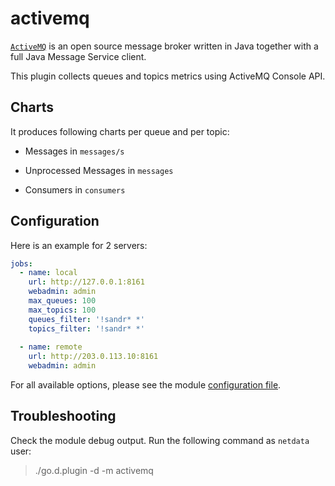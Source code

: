 # activemq

[`ActiveMQ`](https://activemq.apache.org/) is an open source message broker written in Java together with a full Java Message Service client.

This plugin collects queues and topics metrics using ActiveMQ Console API.

## Charts

It produces following charts per queue and per topic:

-   Messages in `messages/s`
 
-   Unprocessed Messages in `messages`
 
-   Consumers in `consumers`

## Configuration

Here is an example for 2 servers:

```yaml
jobs:
  - name: local
    url: http://127.0.0.1:8161
    webadmin: admin
    max_queues: 100
    max_topics: 100
    queues_filter: '!sandr* *'
    topics_filter: '!sandr* *'
    
  - name: remote
    url: http://203.0.113.10:8161
    webadmin: admin
```

For all available options, please see the module [configuration file](https://github.com/netdata/go.d.plugin/blob/master/config/go.d/activemq.conf).

## Troubleshooting

Check the module debug output. Run the following command as `netdata` user:

> ./go.d.plugin -d -m activemq

